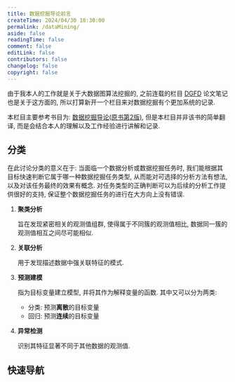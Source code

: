 ```yaml
---
title: 数据挖掘导论前言
createTime: 2024/04/30 18:30:00
permalink: /dataMining/
aside: false
readingTime: false
comment: false
editLink: false
contributors: false
changelog: false
copyright: false
---
```

由于我本人的工作就是关于大数据图算法挖掘的, 之前连载的栏目 [DGFD](/paperNote/9hfux33n/) 论文笔记也是关于这方面的, 所以打算新开一个栏目来对数据挖掘有个更加系统的记录.

本栏目主要参考书目为: [数据挖掘导论(原书第2版)](https://book.douban.com/subject/34798830/), 但是本栏目并非该书的简单翻译, 而是会结合本人的理解以及工作经验进行讲解和记录.

## 分类
在此讨论分类的意义在于: 当面临一个数据分析或数据挖掘任务时, 我们能根据其目标快速判断它属于哪一种数据挖掘任务类型, 从而能对可选择的分析方法有想法, 以及对该任务最终的效果有概念. 对任务类型的正确判断可以为后续的分析工作提供很好的支持, 保证整个数据挖掘任务的进行在大方向上没有错误.

1. **聚类分析**
     
     旨在发现紧密相关的观测值组群, 使得属于不同簇的观测值相比, 数据同一簇的观测值相互之间尽可能相似.

2. **关联分析**

     用于发现描述数据中强关联特征的模式.

3. **预测建模**

     指为目标变量建立模型, 并将其作为解释变量的函数. 其中又可以分为两类: 
     -   分类: 预测**离散**的目标变量
     -   回归: 预测**连续**的目标变量

4. **异常检测**

     识别其特征显著不同于其他数据的观测值.

## 快速导航
<CardGrid>
  <LinkCard title="数据" href="/dataMining/2lllinx7/" />
  <LinkCard title="关联分析" href="/dataMining/j32xc8g7/" />
</CardGrid>